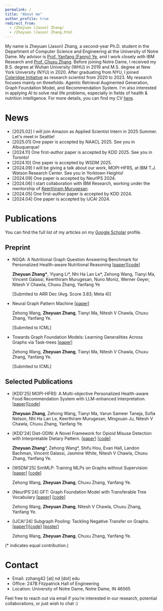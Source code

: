 ```yaml
---
permalink: /
title: "About me"
author_profile: true
redirect_from: 
  - /Zheyuan (Jason) Zhang/
  - /Zheyuan (Jason) Zhang.html
---
```


My name is Zheyuan (Jason) Zhang, a second-year Ph.D. student in the Department of Computer Science and Engineering at the University of Notre Dame. My advisor is [Prof. Yanfang (Fanny) Ye](http://yes-lab.org/), and I work closely with IBM Research and [Prof. Chuxu Zhang](https://chuxuzhang.github.io/). Before joining Notre Dame, I received my B.S. degree at Wuhan University (WHU) in 2019 and M.S. degree at New York University (NYU) in 2020. After graduating from NYU, I joined [Coleridge Initiative](https://coleridgeinitiative.org/) as research scientist from 2020 to 2023. My research focuses mainly on threefolds: Agentic Retrieval Augmented Generation, Graph Foundation Model, and Recommendation System. I'm also interested in applying AI to solve real life problems, especially in fields of health & nutrition intelligence. For more details, you can find my CV [here](http://JasonZhangzy1757.github.io/files/CV.pdf).


News
======
* [2025.02] I will join Amazon as Applied Scientist Intern in 2025 Summer. Let's meet in Seattle!
* [2025.01] One paper is accepted by NAACL 2025. See you in Albuquerque!
* [2024.11] One first-author paper is accepted by KDD 2025. See you in Toronto!
* [2024.10] One paper is accepted by WSDM 2025.
* [2024.09] I will be giving a talk about our work, MOPI-HFRS, at IBM T.J. Watson Research Center. See you in Yorktown Heights!
* [2024.09] One paper is accepted by NeurIPS 2024.
* [2024.06] I start collaboration with IBM Research, working under the mentorship of [Keerthiram Murugesan](https://keerthi166.github.io/).
* [2024.05] One first-author paper is accepted by KDD 2024. 
* [2024.04] One paper is accepted by IJCAI 2024.
  

Publications
======
You can find the full list of my articles on my [Google Scholar](https://scholar.google.com/citations?user=qJURp_AAAAAJ&hl=en) profile.

Preprint
-----

 - NGQA: A Nutritional Graph Question Answering Benchmark for Personalized Health-aware Nutritional Reasoning [[paper](https://arxiv.org/abs/2501.18739)][[code](https://anonymous.4open.science/r/NGQA-5E7F/README.md)]

    <b>Zheyuan Zhang*</b>, Yiyang Li*, Nhi Ha Lan Le*, Zehong Wang, Tianyi Ma, Vincent Galassi, Keerthiram Murugesan, Nuno Moniz, Werner Geyer, Nitesh V Chawla, Chuxu Zhang, Yanfang Ye 

    [Submited to ARR Dec (Avg. Score 3.83; Meta 4)]

 - Neural Graph Pattern Machine [[paper](https://arxiv.org/abs/2501.18739)]

    Zehong Wang, <b>Zheyuan Zhang</b>, Tianyi Ma, Nitesh V Chawla, Chuxu Zhang, Yanfang Ye.

    [Submited to ICML]

 - Towards Graph Foundation Models: Learning Generalities Across Graphs via Task-trees [[paper](https://arxiv.org/abs/2412.16441)]

    Zehong Wang, <b>Zheyuan Zhang</b>, Tianyi Ma, Nitesh V Chawla, Chuxu Zhang, Yanfang Ye.

    [Submited to ICML]


Selected Publications
-----

- [KDD'25] MOPI-HFRS: A Multi-objective Personalized Health-aware Food Recommendation System with LLM-enhanced Interpretation. [[paper](https://openreview.net/pdf?id=yapWkJ0lrh)][[code](https://github.com/Anonymous-Be3fb6/MOPI-HFRS/tree/main)]

  <b>Zheyuan Zhang</b>, Zehong Wang, Tianyi Ma, Varun Sameer Taneja, Sofia Nelson, Nhi Ha Lan Le, Keerthiram Murugesan, Mingxuan Ju, Nitesh V Chawla, Chuxu Zhang, Yanfang Ye.

- [KDD'24] Diet-ODIN: A Novel Framework for Opioid Misuse Detection with Interpretable Dietary Pattern. [[paper](https://dl.acm.org/doi/abs/10.1145/3637528.3671587)] [[code](https://github.com/JasonZhangzy1757/Diet-ODIN)]

  <b>Zheyuan Zhang</b>\*, Zehong Wang\*, Shifu Hou, Evan Hall, Landon Bachman, Vincent Galassi, Jasmine White, Nitesh V Chawla, Chuxu Zhang, Yanfang Ye.

- [WSDM'25] SimMLP: Training MLPs on Graphs without Supervision [[paper](https://arxiv.org/abs/2402.08918)] [[code](https://github.com/Zehong-Wang/SimMLP)]

  Zehong Wang, <b>Zheyuan Zhang</b>, Chuxu Zhang, Yanfang Ye.

- [NeurIPS'24] GFT: Graph Foundation Model with Transferable Tree Vocabulary [[paper](https://arxiv.org/abs/2411.06070)] [[code](https://github.com/Zehong-Wang/GFT)]

  Zehong Wang, <b>Zheyuan Zhang</b>, Nitesh V Chawla, Chuxu Zhang, Yanfang Ye.

- [IJCAI'24] Subgraph Pooling: Tackling Negative Transfer on Graphs. [[paper](https://arxiv.org/abs/2402.08907)]][[code](https://github.com/Zehong-Wang/Subgraph-Pooling)] [[poster](/files/ijcai24/sp/poster.pdf)]

  Zehong Wang, <b>Zheyuan Zhang</b>, Chuxu Zhang, Yanfang Ye.

(\* indicates equal contribution.)

Contact
======
* Email: zzhang42 [at] nd [dot] edu
* Office: 247B Fitzpatrick Hall of Engineering
* Location: University of Notre Dame, Notre Dame, IN 46565

Feel free to reach out via email if you’re interested in our research, potential collaborations, or just wish to chat :)
